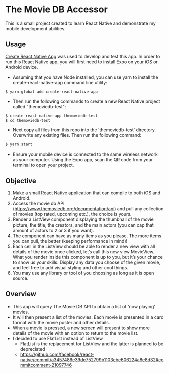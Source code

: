 # The Movie DB Accessor
This is a small project created to learn React Native and demonstrate my mobile development abilities.

## Usage
[Create React Native App](https://github.com/react-community/create-react-native-app) was used to develop and test this app. In order to run this React Native app, you will first need to install Expo on your iOS or Android device.
- Assuming that you have Node installed, you can use yarn to install the create-react-native-app command line utility:
```sh
$ yarn global add create-react-native-app
```
- Then run the following commands to create a new React Native project called "themoviedb-test":
```sh
$ create-react-native-app themoviedb-test
$ cd themoviedb-test
```
- Next copy all files from this repo into the 'themoviedb-test' directory. Overwrite any existing files. Then run the following command:
```sh
$ yarn start
```
- Ensure your mobile device is connected to the same wireless network as your computer. Using the Expo app, scan the QR code from your terminal to open your project.

## Objective
1. Make a small React Native application that can compile to both iOS and Android. 
2. Access the movie db API (https://www.themoviedb.org/documentation/api) and pull any collection of movies (top rated, upcoming etc.), the choice is yours. 
3. Render a ListView component displaying the thumbnail of the movie picture, the title, the creators, and the main actors (you can cap that amount of actors to 2 or 3 if you want). 
4. The component can have as many items as you please. The more items you can pull, the better (keeping performance in mind)! 
5. Each cell in the ListView should be able to render a new view with all details of the movie once clicked, let’s call this new view MovieView. What you render inside this component is up to you, but it’s your chance to show us your skills. Display any data you choose of the given movie, and feel free to add visual styling and other cool things. 
6. You may use any library or tool of you choosing as long as it is open source.

## Overview
- This app will query The Movie DB API to obtain a list of 'now playing' movies.
- It will then present a list of the movies. Each movie is presented in a card format with the movie poster and other details.
- When a movie is pressed, a new screen will present to show more details of the movie with an option to return to the movie list.
- I decided to use FlatList instead of ListView
    - FlatList is the replacement for ListView and the latter is planned to be depreciated
	- https://github.com/facebook/react-native/commit/a3457486e39dc752799b1103ebe606224a8e8d32#commitcomment-21097746
